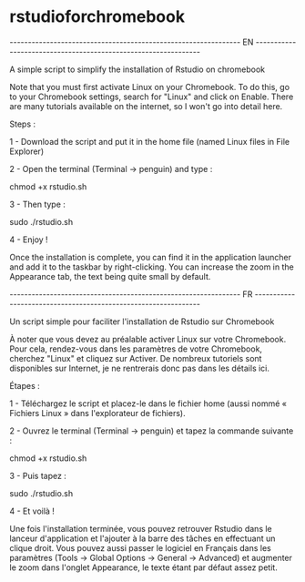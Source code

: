 # rstudioforchromebook
--------------------------------------------------------------- EN ---------------------------------------------------------------

A simple script to simplify the installation of Rstudio on chromebook

Note that you must first activate Linux on your Chromebook.
To do this, go to your Chromebook settings, search for "Linux" and click on Enable. There are many tutorials available on the internet, so I won't go into detail here. 

Steps :

1 - Download the script and put it in the home file (named Linux files in File Explorer)

2 - Open the terminal (Terminal -> penguin) and type :

chmod +x rstudio.sh

3 - Then type : 

sudo ./rstudio.sh

4 - Enjoy ! 

Once the installation is complete, you can find it in the application launcher and add it to the taskbar by right-clicking. 
You can increase the zoom in the Appearance tab, the text being quite small by default. 

--------------------------------------------------------------- FR ---------------------------------------------------------------

Un script simple pour faciliter l'installation de Rstudio sur Chromebook

À noter que vous devez au préalable activer Linux sur votre Chromebook.
Pour cela, rendez-vous dans les paramètres de votre Chromebook, cherchez "Linux" et cliquez sur Activer. De nombreux tutoriels sont disponibles sur Internet, je ne rentrerais donc pas dans les détails ici. 

Étapes :

1 - Téléchargez le script et placez-le dans le fichier home (aussi nommé « Fichiers Linux » dans l'explorateur de fichiers).

2 - Ouvrez le terminal (Terminal -> penguin) et tapez la commande suivante :

chmod +x rstudio.sh

3 - Puis tapez : 

sudo ./rstudio.sh

4 - Et voilà ! 

Une fois l'installation terminée, vous pouvez retrouver Rstudio dans le lanceur d'application et l'ajouter à la barre des tâches en effectuant un clique droit. Vous pouvez aussi passer le logiciel en Français dans les paramètres (Tools -> Global Options -> General -> Advanced) et augmenter le zoom dans l'onglet Appearance, le texte étant par défaut assez petit. 
